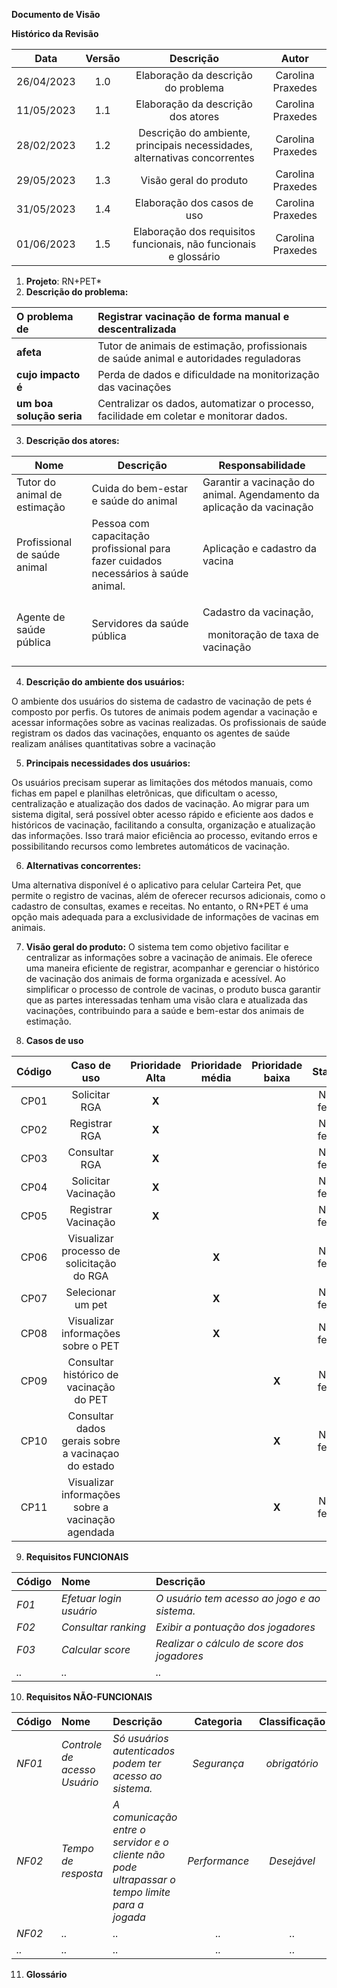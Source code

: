 ﻿**Documento de Visão**

**Histórico da Revisão**


|**Data**|**Versão**|**Descrição**|**Autor**|
| :-: | :-: | :-: | :-: |
|26/04/2023|1\.0|Elaboração da descrição do problema|Carolina Praxedes|
|11/05/2023|1\.1|Elaboração da descrição dos atores|Carolina Praxedes|
|28/02/2023|1\.2|Descrição do ambiente, principais necessidades, alternativas concorrentes|Carolina Praxedes|
|29/05/2023|1\.3|Visão geral do produto|Carolina Praxedes|
|31/05/2023|1\.4|Elaboração dos casos de uso|Carolina Praxedes|
|01/06/2023|1\.5|Elaboração dos requisitos funcionais, não funcionais e glossário |Carolina Praxedes|

1. **Projeto**: RN+PET* 
2. **Descrição do problema:**



|**O problema de** |Registrar vacinação de forma manual e descentralizada|
| :- | :- |
|**afeta**|Tutor de animais de estimação, profissionais de saúde animal e autoridades reguladoras|
|**cujo impacto é**|Perda de dados e dificuldade na monitorização das vacinações|
|**um boa solução seria**|Centralizar os dados, automatizar o processo, facilidade em coletar e monitorar dados.|

3. **Descrição dos atores:**

|**Nome**|**Descrição**|**Responsabilidade**|
| - | - | - |
|Tutor do animal de estimação|Cuida do bem-estar e saúde do animal|Garantir a vacinação do animal. Agendamento da aplicação da vacinação|
|Profissional de saúde animal|Pessoa com capacitação profissional para fazer cuidados necessários à saúde animal.|Aplicação e cadastro da vacina|
|Agente de saúde pública|Servidores da saúde pública|<p>Cadastro da vacinação,</p><p>` `monitoração de taxa de vacinação</p>|

4. **Descrição do ambiente dos usuários:**

O ambiente dos usuários do sistema de cadastro de vacinação de pets é composto por perfis. Os tutores de animais podem agendar a vacinação e acessar informações sobre as vacinas realizadas. Os profissionais de saúde registram os dados das vacinações, enquanto os agentes de saúde realizam análises quantitativas sobre a vacinação

5. **Principais necessidades dos usuários:**

Os usuários precisam superar as limitações dos métodos manuais, como fichas em papel e planilhas eletrônicas, que dificultam o acesso, centralização e atualização dos dados de vacinação. Ao migrar para um sistema digital, será possível obter acesso rápido e eficiente aos dados e históricos de vacinação, facilitando a consulta, organização e atualização das informações. Isso trará maior eficiência ao processo, evitando erros e possibilitando recursos como lembretes automáticos de vacinação.




6. **Alternativas concorrentes:**

Uma alternativa disponível é o aplicativo para celular Carteira Pet, que permite o registro de vacinas, além de oferecer recursos adicionais, como o cadastro de consultas, exames e receitas. No entanto, o RN+PET é uma opção mais adequada para a exclusividade de informações de vacinas em animais.

7. **Visão geral do produto:**
O sistema tem como objetivo facilitar e centralizar as informações sobre a vacinação de animais. Ele oferece uma maneira eficiente de registrar, acompanhar e gerenciar o histórico de vacinação dos animais de forma organizada e acessível. Ao simplificar o processo de controle de vacinas, o produto busca garantir que as partes interessadas tenham uma visão clara e atualizada das vacinações, contribuindo para a saúde e bem-estar dos animais de estimação.

8. **Casos de uso**

|**Código**|**Caso de uso**|**Prioridade Alta**|**Prioridade média**|**Prioridade baixa**|**Status**|
| :-: | :-: | :-: | :-: | :-: | :-: |
|CP01|Solicitar RGA|**X**|||Não feito|
|CP02|Registrar RGA|**X**|||Não feito|
|CP03|Consultar RGA|**X**|||Não feito|
|CP04|Solicitar Vacinação|**X**|||Não feito|
|CP05|Registrar Vacinação|**X**|||Não feito|
|CP06|Visualizar processo de solicitação do RGA||**X**||Não feito|
|CP07|Selecionar um pet||**X**||Não feito|
|CP08|Visualizar informações sobre o PET||**X**||Não feito|
|CP09|Consultar histórico de vacinação do PET|||**X**|Não feito|
|CP10|Consultar dados gerais sobre a vacinaçao do estado|||**X**|Não feito|
|CP11|Visualizar informações sobre a vacinação agendada|||**X**|Não feito|


9. **Requisitos FUNCIONAIS**    

|**Código**|**Nome**|**Descrição**|
| :- | :- | :- |
|*F01*|*Efetuar login usuário*|*O usuário tem acesso ao jogo e ao sistema.*|
|*F02*|*Consultar ranking*|*Exibir a pontuação dos jogadores*|
|*F03*|*Calcular score*|*Realizar o cálculo de score dos jogadores*|
|*..*|*..*|*..*|


10. **Requisitos NÃO-FUNCIONAIS** 

|**Código**|**Nome**|**Descrição**|**Categoria**|**Classificação**<br>|
| :- | :- | :- | :-: | :-: |
|*NF01*|*Controle de acesso Usuário*|*Só usuários autenticados podem ter acesso ao sistema.*|*Segurança*|*obrigatório*|
|*NF02*|*Tempo de resposta*|*A comunicação entre o servidor e o cliente não pode ultrapassar o tempo limite para a jogada*|*Performance*|*Desejável*|
|*NF02*|*..*|*..*|*..*|*..*|
|*..*|*..*|*..*|*..*|*..*|

11. **Glossário** 

